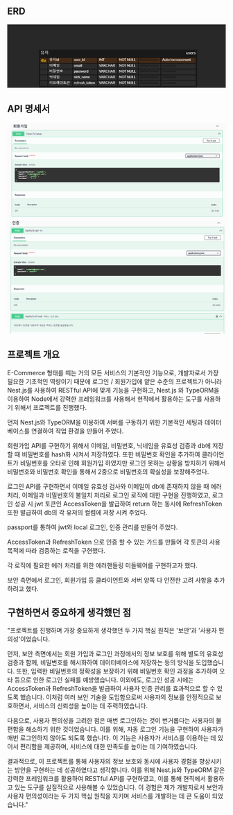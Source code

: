 ## ERD

![Alt text](image.png)

## API 명세서

![Alt text](image-1.png)
![Alt text](image-2.png)

## 프로젝트 개요

E-Commerce 형태를 띠는 거의 모든 서비스의 기본적인 기능으로, 개발자로서 가장 필요한 기초적인 역량이기 때문에 로그인 / 회원가입에 얕은 수준의 프로젝트가 아니라 Nest.js를 사용하여 RESTful API에 맞게 기능을 구현하고, Nest.js 와 TypeORM을 이용하여 Node에서 강력한 프레임워크를 사용해서 현직에서 활용하는 도구를 사용하기 위해서 프로젝트를 진행했다.

먼저 Nest.js와 TypeORM을 이용하여 서버를 구동하기 위한 기본적인 세팅과 데이터베이스를 연결하여 작업 환경을 만들어 주었다.

회원가입 API를 구현하기 위해서 이메일, 비밀번호, 닉네임을 유효성 검증과 db에 저장할 때 비밀번호를 hash화 시켜서 저장하였다. 또한 비밀번호 확인을 추가하여 클라이언트가 비밀번호를 오타로 인해 회원가입 하였지만 로그인 못하는 상황을 방지하기 위해서 비밀번호와 비밀번호 확인을 통해서 2중으로 비밀번호의 확실성을 보장해주었다.

로그인 API를 구현하면서 이메일 유효성 검사와 이메일이 db에 존재하지 않을 때 에러 처리, 이메일과 비밀번호의 불일치 처리로 로그인 로직에 대한 구현을 진행하였고, 로그인 성공 시 jwt 토큰인 AccessToken을 발급하여 return 하는 동시에 RefreshToken 또한 발급하여 db의 각 유저의 컬럼에 저장 시켜 주었다.

passport를 통하여 jwt와 local 로그인, 인증 관리를 만들어 주었다.

AccessToken과 RefreshToken 으로 인증 할 수 있는 가드를 만들어 각 토큰의 사용 목적에 따라 검증하는 로직을 구현했다.

각 로직에 필요한 에러 처리를 위한 에러핸들링 미들웨어를 구현하고자 했다.

보안 측면에서 로그인, 회원가입 등 클라이언트와 서버 양쪽 다 안전한 고려 사항을 추가하려고 했다.

## 구현하면서 중요하게 생각했던 점

"프로젝트를 진행하며 가장 중요하게 생각했던 두 가지 핵심 원칙은 '보안'과 '사용자 편의성'이었습니다.

먼저, 보안 측면에서는 회원 가입과 로그인 과정에서의 정보 보호를 위해 별도의 유효성 검증과 함께, 비밀번호를 해시화하여 데이터베이스에 저장하는 등의 방식을 도입했습니다. 또한, 입력한 비밀번호의 정확성을 보장하기 위해 비밀번호 확인 과정을 추가하여 오타 등으로 인한 로그인 실패를 예방했습니다. 이외에도, 로그인 성공 시에는 AccessToken과 RefreshToken을 발급하여 사용자 인증 관리를 효과적으로 할 수 있도록 했습니다. 이처럼 여러 보안 기술을 도입함으로써 사용자의 정보를 안정적으로 보호하면서, 서비스의 신뢰성을 높이는 데 주력하였습니다.

다음으로, 사용자 편의성을 고려한 점은 매번 로그인하는 것이 번거롭다는 사용자의 불편함을 해소하기 위한 것이었습니다. 이를 위해, 자동 로그인 기능을 구현하여 사용자가 매번 로그인하지 않아도 되도록 했습니다. 이 기능은 사용자가 서비스를 이용하는 데 있어서 편리함을 제공하며, 서비스에 대한 만족도를 높이는 데 기여하였습니다.

결과적으로, 이 프로젝트를 통해 사용자의 정보 보호와 동시에 사용자 경험을 향상시키는 방안을 구현하는 데 성공하였다고 생각합니다. 이를 위해 Nest.js와 TypeORM 같은 강력한 프레임워크를 활용하여 RESTful API를 구현하였고, 이를 통해 현직에서 활용하고 있는 도구를 실질적으로 사용해볼 수 있었습니다. 이 경험은 제가 개발자로서 보안과 사용자 편의성이라는 두 가지 핵심 원칙을 지키며 서비스를 개발하는 데 큰 도움이 되었습니다."
